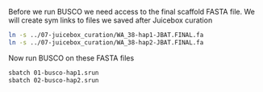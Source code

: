 Before we run BUSCO we need access to the final scaffold FASTA file. 
We will create sym links to files we saved after Juicebox curation

```bash
ln -s ../07-juicebox_curation/WA_38-hap1-JBAT.FINAL.fa
ln -s ../07-juicebox_curation/WA_38-hap2-JBAT.FINAL.fa
```

Now run BUSCO on these FASTA files

```bash
sbatch 01-busco-hap1.srun
sbatch 02-busco-hap2.srun
```
